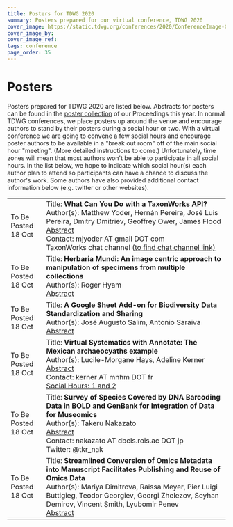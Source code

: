 ```yaml
---
title: Posters for TDWG 2020
summary: Posters prepared for our virtual conference, TDWG 2020
cover_image: https://static.tdwg.org/conferences/2020/ConferenceImage-CR.jpg
cover_image_by: 
cover_image_ref: 
tags: conference
page_order: 35
---
```


# Posters

Posters prepared for TDWG 2020 are listed below. Abstracts for posters can be found in the [poster collection](https://biss.pensoft.net/collection/224/) of our Proceedings this year.  In normal TDWG conferences, we place posters up around the venue and encourage authors to stand by their posters during a social hour or two.  With a virtual conference we are going to convene a few social hours and encourage poster authors to be available in a "break out room" off of the main social hour "meeting". (More detailed instructions to come.) Unfortunately, time zones will mean that most authors won't be able to participate in all social hours.  In the list below, we hope to indicate which social hour(s) each author plan to attend so participants can have a chance to discuss the author's work. Some authors have also provided additional contact information below (e.g. twitter or other websites).

<table>

<tr>
	<td >To Be Posted<br />18 Oct
	</td>
  <td>
	Title: <strong>What Can You Do with a TaxonWorks API?</strong><br />
	Author(s): Matthew Yoder, Hernán Pereira, José Luis Pereira, Dmitry Dmitriev, Geoffrey Ower, James Flood<br />
	<a href="https://biss.pensoft.net/article/59170/" target="_blank">Abstract</a> <br/>
	Contact: mjyoder AT gmail DOT com <br/>
	TaxonWorks chat channel (<a href="https://github.com/SpeciesFileGroup/taxonworks"go here </a>to find chat channel link)<br/>
  </td>
</tr>

<tr>
	<td >To Be Posted<br />18 Oct
	</td>
  <td>
	Title: <strong>Herbaria Mundi: An image centric approach to manipulation of specimens from multiple collections</strong><br />
	Author(s): Roger Hyam<br />
	<a href="https://biss.pensoft.net/article/59055/" target="_blank">Abstract</a> <br/>
  </td>
</tr>

<tr>
	<td >To Be Posted<br />18 Oct
	</td>
<td>
	Title: <strong>A Google Sheet Add-on for Biodiversity Data Standardization and Sharing</strong><br />
	Author(s): José Augusto Salim, Antonio Saraiva<br />
	<a href="https://biss.pensoft.net/article/59228/" target="_blank">Abstract</a> <br/>
</td>
</tr>

<tr>
	<td >To Be Posted<br />18 Oct
	</td>
<td>
	Title: <strong>Virtual Systematics with Annotate: The Mexican archaeocyaths example</strong><br />
	Author(s): Lucile-Morgane Hays, Adeline Kerner<br />
	<a href="https://biss.pensoft.net/article/59106/" target="_blank">Abstract</a> <br/>
	Contact: kerner AT mnhm DOT fr <br/>
	<a href="https://www.tdwg.org/conferences/2020/session-list/#social%20sessions">Social Hours: 1 and 2</a><br/>
</td>
</tr>

<tr>
	<td >To Be Posted<br />18 Oct
	</td>
<td>
	Title: <strong>Survey of Species Covered by DNA Barcoding Data in BOLD and GenBank for Integration of Data for Museomics</strong><br />
	Author(s): Takeru Nakazato<br />
	<a href="https://biss.pensoft.net/article/59065/" target="_blank">Abstract</a> <br/>
	Contact: nakazato AT dbcls.rois.ac DOT jp <br/>
	Twitter: @tkr_nak
</td>
</tr>

<tr>
	<td >To Be Posted<br />18 Oct
	</td>
<td>
	Title: <strong>Streamlined Conversion of Omics Metadata into Manuscript Facilitates Publishing and Reuse of Omics Data</strong><br />
	Author(s): Mariya Dimitrova, Raïssa Meyer, Pier Luigi Buttigieg, Teodor Georgiev, Georgi Zhelezov, Seyhan Demirov, Vincent Smith, Lyubomir Penev <br/>
	<a href="https://biss.pensoft.net/article/59041/" target="_blank">Abstract</a> <br/>
</td>
</tr>

</table>


